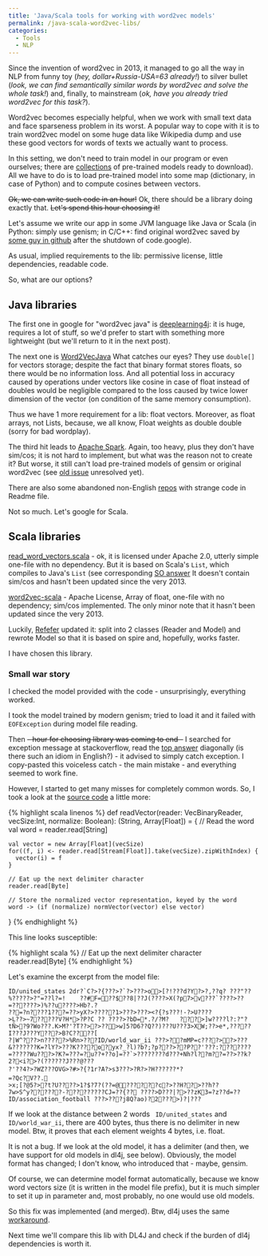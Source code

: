 ```yaml
---
title: 'Java/Scala tools for working with word2vec models'
permalink: /java-scala-word2vec-libs/
categories:
  - Tools
  - NLP
---
```


Since the invention of word2vec in 2013,
it managed to go all the way in NLP from funny toy (_hey, dollar+Russia-USA=63 already!_)
to silver bullet (_look, we can find semantically similar words by word2vec and solve the whole task!_)
 and, finally, to mainstream (_ok, have you already tried word2vec for this task?_).

Word2vec becomes especially helpful,
when we work with small text data and face sparseness problem in its worst.
A popular way to cope with it is to train word2vec model on some huge data like Wikipedia dump
and use these good vectors for words of texts we actually want to process.

In this setting, we don't need to train model in our program or even ourselves;
there are [collections](https://github.com/3Top/word2vec-api#where-to-get-a-pretrained-models)
 of pre-trained models ready to download).
All we have to do is to load pre-trained model into some map
(dictionary, in case of Python) and to compute cosines between vectors.

~~Ok, we can write such code in an hour!~~
Ok, there should be a library doing exactly that. ~~Let's spend this hour choosing it!~~

Let's assume we write our app in some JVM language like Java or Scala
(in Python: simply use genism;
in C/C++: find original word2vec saved by [some guy in github](https://github.com/3Top/word2vec-api#where-to-get-a-pretrained-models)
after the shutdown of code.google).

As usual, implied requirements to the lib:
permissive license, little dependencies, readable code.

So, what are our options?

## Java libraries
The first one in google for "word2vec java" is [deeplearning4j](https://deeplearning4j.org):
it is huge, requires a lot of stuff,
so we'd prefer to start with something more lightweight (but we'll return to it in the next post).

The next one is [Word2VecJava](https://github.com/medallia/Word2VecJava)
What catches our eyes? They use `double[]` for vectors storage; despite the fact that binary format stores floats, so there would be no information loss. And all potential loss in accuracy caused by operations under vectors like cosine in case of float instead of doubles would be negligible compared to the loss caused by twice lower dimension of the vector (on condition of the same memory consumption).

Thus we have 1 more requirement for a lib: float vectors. Moreover, as float arrays, not Lists, because, we all know, Float weights as double double (sorry for bad wordplay).

The third hit leads to [Apache Spark](http://spark.apache.org/docs/latest/ml-features.html#word2vec). 
Again, too heavy, plus they don't have sim/cos;
it is not hard to implement, but what was the reason not to create it?
But worse, it still can't load pre-trained models of gensim or original word2vec
(see [old issue](https://issues.apache.org/jira/browse/SPARK-9484) unresolved yet).

There are also some abandoned non-English [repos](https://github.com/NLPchina/Word2VEC_java)
with strange code in Readme file.

Not so much. Let's google for Scala.

## Scala libraries
[read_word_vectors.scala](https://github.com/awhogue/word2vec-scala/blob/master/read_word_vectors.scala) -
ok, it is licensed under Apache 2.0, utterly simple one-file with no dependency.
But it is based on Scala's `List`, which compiles to Java's `List` (see corresponding [SO answer](http://stackoverflow.com/questions/2712877/difference-between-array-and-list-in-scala)
It doesn't contain sim/cos and hasn't been updated since the very 2013.

[word2vec-scala](https://github.com/trananh/word2vec-scala) - Apache License, Array of float, one-file with no dependency; sim/cos implemented.
The only minor note that it hasn't been updated since the very 2013.

Luckily, [Refefer](https://github.com/Refefer) updated it:
split into 2 classes (Reader and Model)
and rewrote Model so that it is based on spire and, hopefully, works faster.

I have chosen this library.

### Small war story

I checked the model provided with the code - unsurprisingly, everything worked.

I took the model trained by modern genism;
tried to load it and it failed with `EOFException` during model file reading.

Then ~~- hour for choosing library was coming to end -~~ I searched for exception message at stackoverflow,
read the [top answer](http://stackoverflow.com/questions/18451232/eofexception-how-to-handle) diagonally (is there such an idiom in English?) -
it advised to simply catch exception.
I copy-pasted this voiceless catch - the main mistake - and everything seemed to work fine.

However, I started to get many misses for completely common words.
So, I took a look at the [source code](https://github.com/Refefer/word2vec-scala/blob/b75b33201a1b073d5e47b6b48837ede905a9e301/src/main/scala/word2vec/Reader.scala#L98) a little more:

{% highlight scala linenos %}
def readVector(reader: VecBinaryReader, vecSize:Int, normalize: Boolean): (String, Array[Float]) = {
     // Read the word
    val word = reader.read[String]

    val vector = new Array[Float](vecSize)
    for((f, i) <- reader.read[Stream[Float]].take(vecSize).zipWithIndex) {
      vector(i) = f
    }

    // Eat up the next delimiter character
    reader.read[Byte]

    // Store the normalized vector representation, keyed by the word
    word -> (if (normalize) normVector(vector) else vector)
}
{% endhighlight %}

This line looks susceptible:

{% highlight scala %}
// Eat up the next delimiter character
reader.read[Byte]
{% endhighlight %}

Let's examine the excerpt from the model file:

```
ID/united_states 2dr?`C?>?{???>?`?>???>o>[?!???d?Y?>?,??q? ???"??%?????>?"=??l?=!	??#F=??$??8|??J(????>X(?p7>v???`????>??=??????>)%??u????>Hb?.?
??=?n????1???=??>yX?>?????1>???>???><?{?s???!-?>U????
>L??>~7?????V?H*>?P?C ?? ????>?bD=*.?/?M?	???>]w????l?:?"?tÑ>?9?Wo???.K>M?'?T??>?>??>w]5?D6??Q??)???U???3>XW;??>e*,?????I???J???Y???>B?C????[
?|W^???>n?????>%Rn>???ID/world_war_ii ???>??mMP=c????>?>???&???????K=?lY?>???K????o?yx?_?l)?b?;?p???>??P??'???:???????=?????Wu???>?K?=???=?u??+??o]=??`>????????d???+Nh?l??m??=??>??k?2?<i?>?(??????J???@???
?'??4?>?WZ???OVG>?#>?{?1r?A?>s3???>?R?>?H??????*?
=?Qc?V??.
>x;[?@5?>?t?U????>1?$?7?(??=@??????c?>??H??>??h??7w>S^y??????-?????????CJ=??{??	????>D???|?>??zK3=?z??d=??ID/association_football ???>???j8Q?ao)?2???>)?|???
```

If we look at the distance between 2 words ` ID/united_states` and ` ID/world_war_ii`, there are 400 bytes, thus there is no delimiter in new model.
Btw, it proves that each element weights 4 bytes, i.e. float.

It is not a bug. If we look at the old model, it has a delimiter (and then, we have support for old models in dl4j, see below).
Obviously, the model format has changed; I don't know, who introduced that - maybe, gensim.

Of course, we can determine model format automatically, because we know word vectors size (it is written in the model file prefix),
but it is much simpler to set it up in parameter and, most probably, no one would use old models.

So this fix was implemented (and merged).
Btw, dl4j uses the same [workaround](https://github.com/deeplearning4j/deeplearning4j/blob/91a481ae8f5bcb4c9ff3463c1bba2df69d7325d2/deeplearning4j-nlp-parent/deeplearning4j-nlp/src/main/java/org/deeplearning4j/models/embeddings/loader/WordVectorSerializer.java#L114).


Next time we'll compare this lib with DL4J and check if the burden of dl4j dependencies is worth it.
